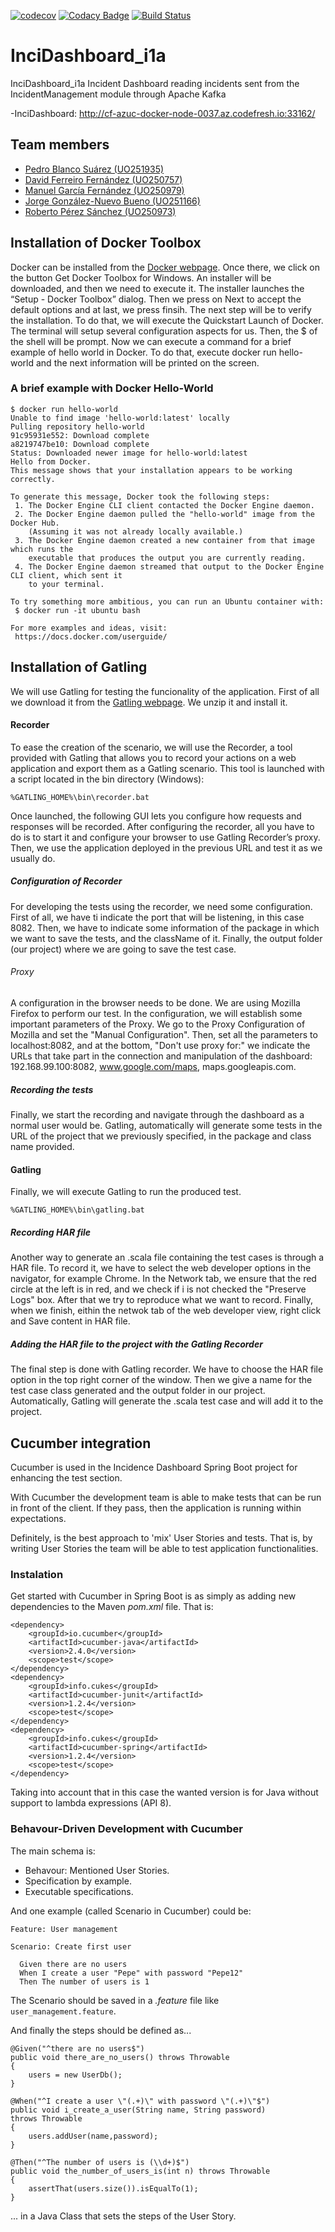 [![codecov](https://codecov.io/gh/Arquisoft/InciDashboard_i1a/branch/master/graph/badge.svg)](https://codecov.io/gh/Arquisoft/InciDashboard_i1a)
[![Codacy Badge](https://api.codacy.com/project/badge/Grade/d2f21516131c4cb2b1c1b5bd48eb60a4)](https://app.codacy.com/app/jorgegnb/InciDashboard_i1a/dashboard?utm_source=github.com&amp;utm_medium=referral&amp;utm_content=Arquisoft/InciDashboard_i1a&amp;utm_campaign=Badge_Grade)
[![Build Status](https://travis-ci.org/Arquisoft/InciDashboard_i1a.svg?branch=master)](https://travis-ci.org/Arquisoft/InciDashboard_i1a)

# InciDashboard_i1a
InciDashboard_i1a
Incident Dashboard reading incidents sent from the IncidentManagement module through Apache Kafka

-InciDashboard: http://cf-azuc-docker-node-0037.az.codefresh.io:33162/  

## Team members
- [Pedro Blanco Suárez (UO251935)](https://github.com/pedrytus)  
- [David Ferreiro Fernández (UO250757)](https://github.com/rimorD)  
- [Manuel García Fernández (UO250979)](https://github.com/faltosu)  
- [Jorge González-Nuevo Bueno (UO251166)](https://github.com/jorgegnb)
- [Roberto Pérez Sánchez (UO250973)](https://github.com/robertops18) 

## Installation of Docker Toolbox
Docker can be installed from the [Docker webpage](https://docs.docker.com/toolbox/toolbox_install_windows/). Once there, we click on the button Get Docker Toolbox for Windows. An installer will be downloaded, and then we need to execute it. The installer launches the “Setup - Docker Toolbox” dialog. Then we press on Next to accept the default options and at last, we press finsih.
The next step will be to verify the installation. To do that, we will execute the Quickstart Launch of Docker. The terminal will setup several configuration aspects for us. Then, the $ of the shell will be prompt.
Now we can execute a command for a brief example of hello world in Docker. To do that, execute docker run hello-world and the next information will be printed on the screen.

### A brief example with Docker Hello-World
 ```
 $ docker run hello-world
 Unable to find image 'hello-world:latest' locally
 Pulling repository hello-world
 91c95931e552: Download complete
 a8219747be10: Download complete
 Status: Downloaded newer image for hello-world:latest
 Hello from Docker.
 This message shows that your installation appears to be working correctly.

 To generate this message, Docker took the following steps:
  1. The Docker Engine CLI client contacted the Docker Engine daemon.
  2. The Docker Engine daemon pulled the "hello-world" image from the Docker Hub.
     (Assuming it was not already locally available.)
  3. The Docker Engine daemon created a new container from that image which runs the
     executable that produces the output you are currently reading.
  4. The Docker Engine daemon streamed that output to the Docker Engine CLI client, which sent it
     to your terminal.

 To try something more ambitious, you can run an Ubuntu container with:
  $ docker run -it ubuntu bash

 For more examples and ideas, visit:
  https://docs.docker.com/userguide/
```

## Installation of Gatling
We will use Gatling for testing the funcionality of the application. First of all we download it from the [Gatling webpage](https://gatling.io/download/). We unzip it and install it.

#### Recorder
To ease the creation of the scenario, we will use the Recorder, a tool provided with Gatling that allows you to record your actions on a web application and export them as a Gatling scenario. This tool is launched with a script located in the bin directory (Windows):

```
%GATLING_HOME%\bin\recorder.bat
```

Once launched, the following GUI lets you configure how requests and responses will be recorded. After configuring the recorder, all you have to do is to start it and configure your browser to use Gatling Recorder’s proxy. Then, we use the application deployed in the previous URL and test it as we usually do.

##### Configuration of Recorder
For developing the tests using the recorder, we need some configuration. First of all, we have ti indicate the port that will be listening, in this case 8082. Then, we have to indicate some information of the package in which we want to save the tests, and the className of it. Finally, the output folder (our project) where we are going to save the test case.

###### Proxy
A configuration in the browser needs to be done. We are using Mozilla Firefox to perform our test. In the configuration, we will establish some important parameters of the Proxy. We go to the Proxy Configuration of Mozilla and set the "Manual Configuration". Then, set all the parameters to localhost:8082, and at the bottom, "Don't use proxy for:" we indicate the URLs that take part in the connection and manipulation of the dashboard: 192.168.99.100:8082, www.google.com/maps, maps.googleapis.com.

##### Recording the tests
Finally, we start the recording and navigate through the dashboard as a normal user would be. Gatling, automatically will generate some tests in the URL of the project that we previously specified, in the package and class name provided.

#### Gatling
Finally, we will execute Gatling to run the produced test.

```
%GATLING_HOME%\bin\gatling.bat
```

##### Recording HAR file
Another way to generate an .scala file containing the test cases is through a HAR file. To record it, we have to select the web developer options in the navigator, for example Chrome. In the Network tab, we ensure that the red circle at the left is in red, and we check if i is not checked the "Preserve Logs" box. After that we try to reproduce what we want to record. Finally, when we finish, eithin the netwok tab of the web developer view, right click and Save content in HAR file.

##### Adding the HAR file to the project with the Gatling Recorder
The final step is done with Gatling recorder. We have to choose the HAR file option in the top right corner of the window. Then we give a name for the test case class generated and the output folder in our project. Automatically, Gatling will generate the .scala test case and will add it to the project.

## Cucumber integration
Cucumber is used in the Incidence Dashboard Spring Boot project for enhancing the test section.

With Cucumber the development team is able to make tests that can be run in front of the client. If they pass, then the application is running within expectations.

Definitely, is the best approach to 'mix' User Stories and tests. That is, by writing User Stories the team will be able to test application functionalities.

### Instalation
Get started with Cucumber in Spring Boot is as simply as adding new dependencies to the Maven _pom.xml_ file. That is:

```
<dependency>
    <groupId>io.cucumber</groupId>
    <artifactId>cucumber-java</artifactId>
    <version>2.4.0</version>
    <scope>test</scope>
</dependency>
<dependency>
    <groupId>info.cukes</groupId>
    <artifactId>cucumber-junit</artifactId>
    <version>1.2.4</version>
    <scope>test</scope>
</dependency>
<dependency>
    <groupId>info.cukes</groupId>
    <artifactId>cucumber-spring</artifactId>
    <version>1.2.4</version>
    <scope>test</scope>
</dependency>
```

Taking into account that in this case the wanted version is for Java without support to lambda expressions (API 8).

### Behavour-Driven Development with Cucumber
The main schema is:
* Behavour: Mentioned User Stories.
* Specification by example.
* Executable specifications.
    
And one example (called Scenario in Cucumber) could be:

```
Feature: User management

Scenario: Create first user

  Given there are no users
  When I create a user "Pepe" with password "Pepe12"
  Then The number of users is 1
```

The Scenario should be saved in a _.feature_ file like ```user_management.feature```.

And finally the steps should be defined as...

```
@Given("^there are no users$")
public void there_are_no_users() throws Throwable 
{
    users = new UserDb();
}

@When("^I create a user \"(.+)\" with password \"(.+)\"$")
public void i_create_a_user(String name, String password)
throws Throwable 
{
    users.addUser(name,password);
}

@Then("^The number of users is (\\d+)$")
public void the_number_of_users_is(int n) throws Throwable 
{
    assertThat(users.size()).isEqualTo(1);
}
```

... in a Java Class that sets the steps of the User Story.
